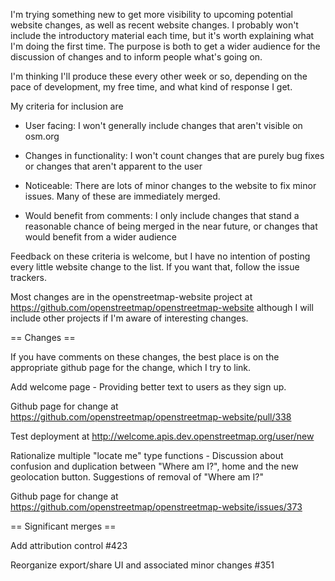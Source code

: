 I'm trying something new to get more visibility to upcoming potential 
website changes, as well as recent website changes. I probably won't 
include the introductory material each time, but it's worth explaining 
what I'm doing the first time. The purpose is both to get a wider 
audience for the discussion of changes and to inform people what's going 
on. 

I'm thinking I'll produce these every other week or so, depending on the 
pace of development, my free time, and what kind of response I get. 

My criteria for inclusion are 

* User facing: I won't generally include changes that aren't visible on 
osm.org 

* Changes in functionality: I won't count changes that are purely bug 
fixes or changes that aren't apparent to the user 

* Noticeable: There are lots of minor changes to the website to fix 
minor issues. Many of these are immediately merged. 

* Would benefit from comments: I only include changes that stand a 
reasonable chance of being merged in the near future, or changes that 
would benefit from a wider audience 

Feedback on these criteria is welcome, but I have no intention of 
posting every little website change to the list. If you want that, 
follow the issue trackers. 

Most changes are in the openstreetmap-website project at 
https://github.com/openstreetmap/openstreetmap-website although I will 
include other projects if I'm aware of interesting changes. 

== Changes == 

If you have comments on these changes, the best place is on the 
appropriate github page for the change, which I try to link. 

Add welcome page - Providing better text to users as they sign up. 

Github page for change at https://github.com/openstreetmap/openstreetmap-website/pull/338 

Test deployment at http://welcome.apis.dev.openstreetmap.org/user/new 

Rationalize multiple "locate me" type functions - Discussion about 
confusion and duplication between "Where am I?", home and the new 
geolocation button. Suggestions of removal of "Where am I?" 

Github page for change at https://github.com/openstreetmap/openstreetmap-website/issues/373 

== Significant merges == 

Add attribution control #423 

Reorganize export/share UI and associated minor changes #351 

